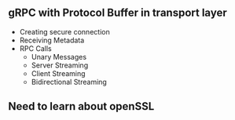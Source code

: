 ## gRPC with Protocol Buffer in transport layer

- Creating secure connection 
- Receiving Metadata
- RPC Calls 
    - Unary Messages 
    - Server Streaming 
    - Client Streaming 
    - Bidirectional Streaming 



## Need to learn about openSSL 
 